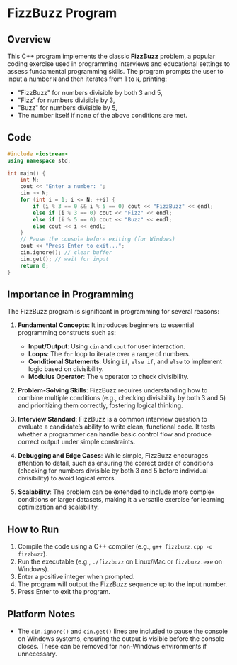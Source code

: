 # FizzBuzz Program

## Overview
This C++ program implements the classic **FizzBuzz** problem, a popular coding exercise used in programming interviews and educational settings to assess fundamental programming skills. The program prompts the user to input a number `N` and then iterates from 1 to `N`, printing:
- "FizzBuzz" for numbers divisible by both 3 and 5,
- "Fizz" for numbers divisible by 3,
- "Buzz" for numbers divisible by 5,
- The number itself if none of the above conditions are met.

## Code
```cpp
#include <iostream>
using namespace std;

int main() {
    int N;
    cout << "Enter a number: ";
    cin >> N;
    for (int i = 1; i <= N; ++i) {
        if (i % 3 == 0 && i % 5 == 0) cout << "FizzBuzz" << endl;
        else if (i % 3 == 0) cout << "Fizz" << endl;
        else if (i % 5 == 0) cout << "Buzz" << endl;
        else cout << i << endl;
    }
    // Pause the console before exiting (for Windows)
    cout << "Press Enter to exit...";
    cin.ignore(); // clear buffer
    cin.get(); // wait for input
    return 0;
}
```

## Importance in Programming
The FizzBuzz program is significant in programming for several reasons:

1. **Fundamental Concepts**: It introduces beginners to essential programming constructs such as:
   - **Input/Output**: Using `cin` and `cout` for user interaction.
   - **Loops**: The `for` loop to iterate over a range of numbers.
   - **Conditional Statements**: Using `if`, `else if`, and `else` to implement logic based on divisibility.
   - **Modulus Operator**: The `%` operator to check divisibility.

2. **Problem-Solving Skills**: FizzBuzz requires understanding how to combine multiple conditions (e.g., checking divisibility by both 3 and 5) and prioritizing them correctly, fostering logical thinking.

3. **Interview Standard**: FizzBuzz is a common interview question to evaluate a candidate’s ability to write clean, functional code. It tests whether a programmer can handle basic control flow and produce correct output under simple constraints.

4. **Debugging and Edge Cases**: While simple, FizzBuzz encourages attention to detail, such as ensuring the correct order of conditions (checking for numbers divisible by both 3 and 5 before individual divisibility) to avoid logical errors.

5. **Scalability**: The problem can be extended to include more complex conditions or larger datasets, making it a versatile exercise for learning optimization and scalability.

## How to Run
1. Compile the code using a C++ compiler (e.g., `g++ fizzbuzz.cpp -o fizzbuzz`).
2. Run the executable (e.g., `./fizzbuzz` on Linux/Mac or `fizzbuzz.exe` on Windows).
3. Enter a positive integer when prompted.
4. The program will output the FizzBuzz sequence up to the input number.
5. Press Enter to exit the program.

## Platform Notes
- The `cin.ignore()` and `cin.get()` lines are included to pause the console on Windows systems, ensuring the output is visible before the console closes. These can be removed for non-Windows environments if unnecessary.